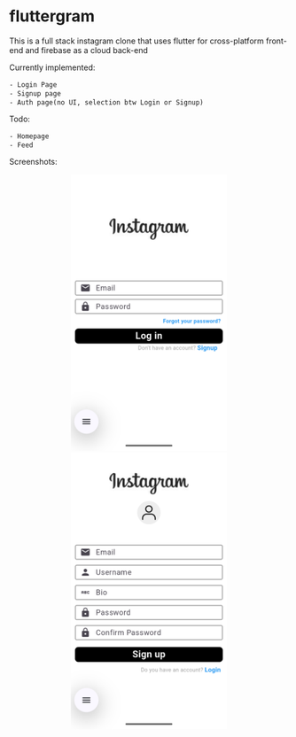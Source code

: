 # fluttergram

This is a full stack instagram clone that uses flutter for cross-platform front-end and firebase as a cloud back-end

Currently implemented:

    - Login Page
    - Signup page
    - Auth page(no UI, selection btw Login or Signup)

Todo:

    - Homepage
    - Feed

Screenshots:

<p align="center">
  <img src="screenshots/login_page.png" alt="Login Page" height="500"/>
  <img src="screenshots/signup_page.png" alt="Signup Page" height="500"/>
</p>
